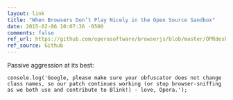 ```yaml
---
layout: link
title: "When Browsers Don’t Play Nicely in the Open Source Sandbox"
date: 2015-02-06 10:07:36 -0500
comments: false
ref_url: https://github.com/operasoftware/browserjs/blob/master/OPRdesktop/browserjs-25.0.js#L252
ref_source: Github
---
```


Passive aggression at its best:

<pre><code class="javascript">console.log('Google, please make sure your obfuscator does not change class names, so our patch continues working (or stop browser-sniffing as we both use and contribute to Blink!) - love, Opera.');</code></pre>